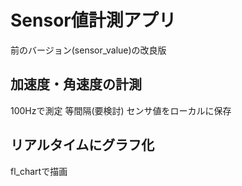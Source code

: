 # Sensor値計測アプリ
前のバージョン(sensor_value)の改良版

## 加速度・角速度の計測
100Hzで測定
等間隔(要検討)
センサ値をローカルに保存

## リアルタイムにグラフ化
fl_chartで描画

